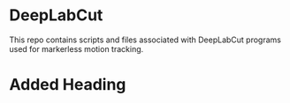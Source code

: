# DeepLabCut

This repo contains scripts and files associated with DeepLabCut programs used for markerless motion tracking. 

# Added Heading

